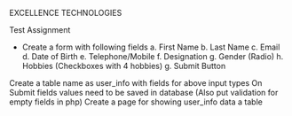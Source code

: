 EXCELLENCE TECHNOLOGIES


Test Assignment

-  Create a form with following fields
  a. First Name
  b. Last Name
  c. Email
  d. Date of Birth
  e. Telephone/Mobile
  f. Designation
  g. Gender (Radio)
  h. Hobbies (Checkboxes with 4 hobbies)
  g. Submit Button
  
  Create a table name as user_info with fields for above input types
  On Submit fields values need to be saved in database (Also put validation for empty fields in php)
  Create a page for showing user_info data a table
